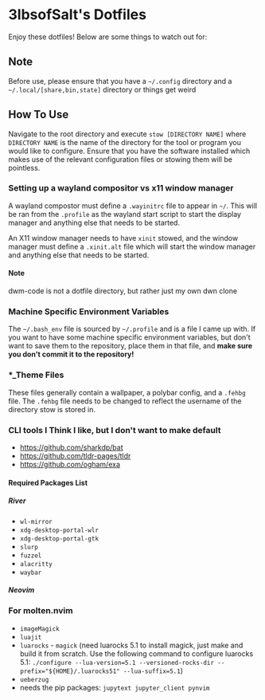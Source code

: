# 3lbsofSalt's Dotfiles

Enjoy these dotfiles! Below are some things to watch out for:

## Note
Before use, please ensure that you have a `~/.config` directory and a `~/.local/[share,bin,state]` directory or things get weird

## How To Use
Navigate to the root directory and execute `stow [DIRECTORY NAME]` where `DIRECTORY NAME` is the name of
the directory for the tool or program you would like to configure. Ensure that
you have the software installed which makes use of the relevant configuration
files or stowing them will be pointless.

### Setting up a wayland compositor vs x11 window manager
A wayland compostor must define a `.wayinitrc` file to appear in `~/`. This will be ran from the `.profile`
as the wayland start script to start the display manager and anything else that needs to be started.

An X11 window manager needs to have `xinit` stowed, and the window manager must define a `.xinit.alt` file which will 
start the window manager and anything else that needs to be started.

#### Note
dwm-code is not a dotfile directory, but rather just my own dwn clone

### Machine Specific Environment Variables
The `~/.bash_env` file is sourced by `~/.profile` and is a file I came up with.
If you want to have some machine specific environment variables, but don't
want to save them to the repository, place them in that file, and __make sure
you don't commit it to the repository!__

### *_Theme Files

These files generally contain a wallpaper, a polybar config, and a `.fehbg` file.
The `.fehbg` file needs to be changed to reflect the username of the directory stow is stored in.


### CLI tools I Think I like, but I don't want to make default
- https://github.com/sharkdp/bat
- https://github.com/tldr-pages/tldr
- https://github.com/ogham/exa


#### Required Packages List

##### River
- `wl-mirror`
- `xdg-desktop-portal-wlr`
- `xdg-desktop-portal-gtk`
- `slurp`
- `fuzzel`
- `alacritty`
- `waybar`

##### Neovim
### For molten.nvim
- `imageMagick`
- `luajit`
- `luarocks` - `magick` (need luarocks 5.1 to install magick, just make and build it from scratch. Use the following command to configure luarocks 5.1: `./configure --lua-version=5.1 --versioned-rocks-dir --prefix="${HOME}/.luarocks51" --lua-suffix=5.1`)
- `ueberzug`
- needs the pip packages: `jupytext jupyter_client pynvim`
